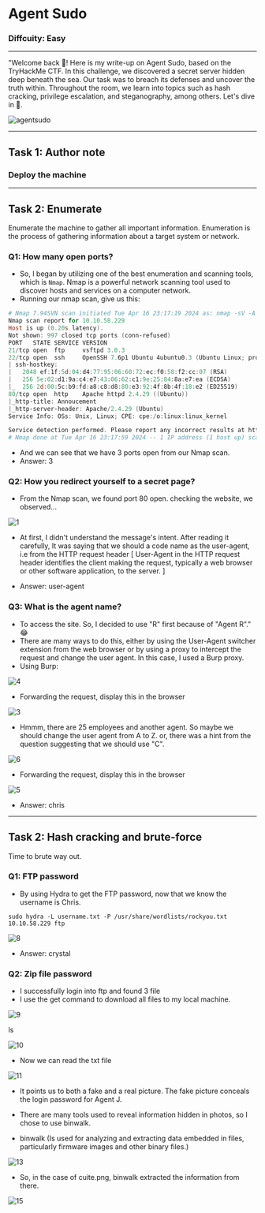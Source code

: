 # Agent Sudo
### Diffcuity: Easy

***
"Welcome back 👋! Here is my write-up on Agent Sudo, based on the TryHackMe CTF. In this challenge, we discovered a secret server hidden deep beneath the sea. Our task was to breach its defenses and uncover the truth within. Throughout the room, we learn into topics such as hash cracking, privilege escalation, and steganography, among others. Let's dive in 🕺.

![agentsudo](https://github.com/T3chnocr4t/T3chnocr4t.github.io/assets/115868619/246974dc-6b89-4f2e-890c-3b778796d6ec)

***
## Task 1: Author note
### Deploy the machine

*** 
## Task 2: Enumerate
Enumerate the machine to gather all important information. Enumeration is the process of gathering information about a target system or network.

### Q1: How many open ports?
-  So, I began by utilizing one of the best enumeration and scanning tools, which is `Nmap`. Nmap is a powerful network scanning tool used to discover hosts and services on a computer network.
- Running our nmap scan, give us this:

```powershell
# Nmap 7.94SVN scan initiated Tue Apr 16 23:17:19 2024 as: nmap -sV -A -oN ./nmap_result.txt 10.10.58.229
Nmap scan report for 10.10.58.229
Host is up (0.20s latency).
Not shown: 997 closed tcp ports (conn-refused)
PORT   STATE SERVICE VERSION
21/tcp open  ftp     vsftpd 3.0.3
22/tcp open  ssh     OpenSSH 7.6p1 Ubuntu 4ubuntu0.3 (Ubuntu Linux; protocol 2.0)
| ssh-hostkey:
|   2048 ef:1f:5d:04:d4:77:95:06:60:72:ec:f0:58:f2:cc:07 (RSA)
|   256 5e:02:d1:9a:c4:e7:43:06:62:c1:9e:25:84:8a:e7:ea (ECDSA)
|_  256 2d:00:5c:b9:fd:a8:c8:d8:80:e3:92:4f:8b:4f:18:e2 (ED25519)
80/tcp open  http    Apache httpd 2.4.29 ((Ubuntu))
|_http-title: Annoucement
|_http-server-header: Apache/2.4.29 (Ubuntu)
Service Info: OSs: Unix, Linux; CPE: cpe:/o:linux:linux_kernel

Service detection performed. Please report any incorrect results at https://nmap.org/submit/ .
# Nmap done at Tue Apr 16 23:17:59 2024 -- 1 IP address (1 host up) scanned in 39.93 seconds
```


- And we can see that we have 3 ports open from our Nmap scan.
- Answer: 3

### Q2: How you redirect yourself to a secret page?
- From the Nmap scan, we found port 80 open. checking the website, we observed...

![1](https://github.com/T3chnocr4t/T3chnocr4t.github.io/assets/115868619/db42b883-0eb4-497f-9a13-bc543a0672df)

- At first, I didn't understand the message's intent. After reading it carefully, It was saying that we should a code name as the user-agent, i.e from the HTTP request header [ User-Agent in the HTTP request header identifies the client making the request, typically a web browser or other software application, to the server. ]

- Answer: user-agent

### Q3: What is the agent name?
- To access the site. So, I decided to use "R" first because of "Agent R"." 😂
- There are many ways to do this, either by using the User-Agent switcher extension from the web browser or by using a proxy to intercept the request and change the user agent. In this case, I used a Burp proxy.
- Using Burp:

![4](https://github.com/T3chnocr4t/T3chnocr4t.github.io/assets/115868619/bc6aba5d-bc73-4e0f-b56b-6068db932640)

- Forwarding the request, display this in the browser

![3](https://github.com/T3chnocr4t/T3chnocr4t.github.io/assets/115868619/bd43b7d1-5c34-418f-bb3a-fa95179738ca)

- Hmmm, there are 25 employees and another agent. So maybe we should change the user agent from A to Z. or, there was a hint from the question suggesting that we should use "C".

![6](https://github.com/T3chnocr4t/T3chnocr4t.github.io/assets/115868619/6311939d-f1b4-474a-bfea-9dd709da8a46)

- Forwarding the request, display this in the browser

![5](https://github.com/T3chnocr4t/T3chnocr4t.github.io/assets/115868619/5e423807-f16a-43c4-85be-1fb4abe4910c)

- Answer: chris

***
## Task 2: Hash cracking and brute-force
Time to brute way out.
### Q1: FTP password
- By using Hydra to get the FTP password, now that we know the username is Chris.

```
sudo hydra -L username.txt -P /usr/share/wordlists/rockyou.txt 10.10.58.229 ftp
```

![8](https://github.com/T3chnocr4t/T3chnocr4t.github.io/assets/115868619/0595662d-c1a7-4209-8c1b-9c2421039859)

- Answer: crystal

### Q2: Zip file password
- I successfully login into ftp and found 3 file
- I use the get command to download all files to my local machine.

![9](https://github.com/T3chnocr4t/T3chnocr4t.github.io/assets/115868619/2b62a1dd-a8c3-4116-a2cd-1191a103b299)

ls

![10](https://github.com/T3chnocr4t/T3chnocr4t.github.io/assets/115868619/b5b74c37-0ee1-4301-a36c-6ff41ea647a3)

- Now we can read the txt file

![11](https://github.com/T3chnocr4t/T3chnocr4t.github.io/assets/115868619/33bc65da-da66-400c-aff7-655268be7fa8)

- It points us to both a fake and a real picture. The fake picture conceals the login password for Agent J.

- There are many tools used to reveal information hidden in photos, so I chose to use binwalk.
- binwalk (Is used for analyzing and extracting data embedded in files, particularly firmware images and other binary files.)

![13](https://github.com/T3chnocr4t/T3chnocr4t.github.io/assets/115868619/4c5382cc-5f42-452f-a1af-508c2eb3af43)

- So, in the case of cuite.png, binwalk extracted the information from there.

![15](https://github.com/T3chnocr4t/T3chnocr4t.github.io/assets/115868619/e4a02d96-770f-4349-9f3c-f5b23685264a)




























